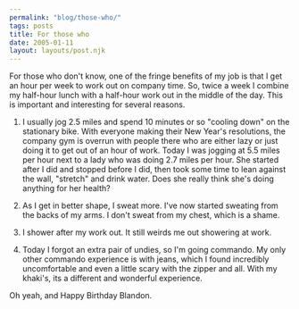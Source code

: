 ```yaml
---
permalink: "blog/those-who/"
tags: posts
title: For those who
date: 2005-01-11
layout: layouts/post.njk
---
```


For those who don't know, one of the fringe benefits of my job is that I get an hour per week to work out on company time. So, twice a week I combine my half-hour lunch with a half-hour work out in the middle of the day. This is important and interesting for several reasons.

1. I usually jog 2.5 miles and spend 10 minutes or so "cooling down" on the stationary bike. With everyone making their New Year's resolutions, the company gym is overrun with people there who are either lazy or just doing it to get out of an hour of work. Today I was jogging at 5.5 miles per hour next to a lady who was doing 2.7 miles per hour. She started after I did and stopped before I did, then took some time to lean against the wall, "stretch" and drink water. Does she really think she's doing anything for her health?

2. As I get in better shape, I sweat more. I've now started sweating from the backs of my arms. I don't sweat from my chest, which is a shame.

3. I shower after my work out. It still weirds me out showering at work.

4. Today I forgot an extra pair of undies, so I'm going commando. My only other commando experience is with jeans, which I found incredibly uncomfortable and even a little scary with the zipper and all. With my khaki's, its a different and wonderful experience.

Oh yeah, and Happy Birthday Blandon.